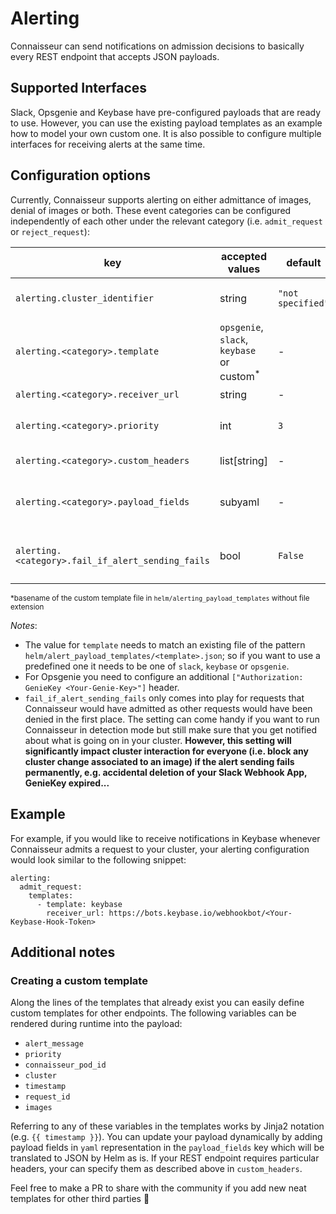 # Alerting


Connaisseur can send notifications on admission decisions to basically every REST
endpoint that accepts JSON payloads.

## Supported Interfaces

Slack, Opsgenie and Keybase have pre-configured payloads that are ready to use.
However, you can use the existing payload templates as an example how to model your
own custom one.
It is also possible to configure multiple interfaces for receiving
alerts at the same time.

## Configuration options

Currently, Connaisseur supports alerting on either admittance of images, denial of images or both. These event categories can be configured independently of each other under the relevant category (i.e. `admit_request` or `reject_request`):

| key                                                |  accepted values                                      | default           | required           | description                                                                                        |
| -------------------------------------------------- | ----------------------------------------------------  | ----------------- | ------------------ | -------------------------------------------------------------------------------------------------- |
| `alerting.cluster_identifier`                      | string                                                | `"not specified"` |                    | cluster identifier used in alert payload to distinguish between alerts from different clusters     |
| `alerting.<category>.template`                     | `opsgenie`, `slack`, `keybase` or custom<sup>*</sup>  | -                 | :heavy_check_mark: | specifies which file in `helm/alert_payload_templates/` to use as alert payload template           |
| `alerting.<category>.receiver_url`                 | string                                                | -                 | :heavy_check_mark: | url of alert-receiving endpoint                                                                    |
| `alerting.<category>.priority`                     | int                                                   | `3`               |                    | priority of alert (to enable fitting Connaisseur alerts into alerts from other sources)            |
| `alerting.<category>.custom_headers`               | list[string]                                          | -                 |                    | additional headers required by alert-receiving endpoint                                            |
| `alerting.<category>.payload_fields`               | subyaml                                               | -                 |                    | enables specifying additional (`yaml`) key-value pairs to be appended to alert payload (as `json`) |
| `alerting.<category>.fail_if_alert_sending_fails`  | bool                                                  | `False`           |                    | `True` will make Connaisseur deny images if the corresponding alert cannot be successfully sent    |

<sup>*basename of the custom template file in `helm/alerting_payload_templates` without file extension </sup>

_Notes_:

- The value for `template` needs to match an existing file of the pattern
`helm/alert_payload_templates/<template>.json`; so if you want to use a predefined
one it needs to be one of `slack`, `keybase` or `opsgenie`.
- For Opsgenie you need to configure an additional
  `["Authorization: GenieKey <Your-Genie-Key>"]` header.
- `fail_if_alert_sending_fails` only comes into play for requests that Connaisseur would have admitted as other requests would have been denied in the first place. The setting can come handy if you want to run Connaisseur in detection mode but still make sure that you get notified about what is going on in your cluster. **However, this setting will significantly impact cluster interaction for everyone (i.e. block any cluster change associated to an image) if the alert sending fails permanently, e.g. accidental deletion of your Slack Webhook App, GenieKey expired...**



## Example
For example, if you would like to receive notifications in Keybase whenever Connaisseur admits a request to your cluster, your alerting configuration would look similar to the following snippet:


```
alerting:
  admit_request:
    templates:
      - template: keybase
        receiver_url: https://bots.keybase.io/webhookbot/<Your-Keybase-Hook-Token>
```

## Additional notes

### Creating a custom template

Along the lines of the templates that already exist you can easily define
custom templates for other endpoints. The following variables can be rendered
during runtime into the payload:

- `alert_message`
- `priority`
- `connaisseur_pod_id`
- `cluster`
- `timestamp`
- `request_id`
- `images`

Referring to any of these variables in the templates works by Jinja2 notation
(e.g. `{{ timestamp }}`). You can update your payload dynamically by adding payload
fields in `yaml` representation in the `payload_fields` key which will be translated
to JSON by Helm as is. If your REST endpoint requires particular headers, your can
specify them as described above in `custom_headers`.

Feel free to make a PR to share with the community if you add new neat templates for other third parties :pray:

